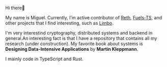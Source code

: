 Hi there👋

My name is Miguel. Currently, I'm active contributor of [Reth](https://github.com/paradigmxyz/reth), [Fuels-TS](https://github.com/FuelLabs/fuels-ts), and other projects that I find interesting, such as [Limbo](https://github.com/penberg/limbo).

I'm very interestind cryptography, distributed systems and backend in general.An interesting fact is that I have a repository that contains all my research (under construction). My favorite book about systems is **Designing Data-Intensive Applications** by **Martin Kleppmann**.

I mainly code in TypeScript and Rust. 
